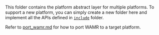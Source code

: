 This folder contains the platform abstract layer for multiple platforms.  To support a new platform, you can simply create a new folder here and implement all the APIs defined in [`include`](./include) folder.



Refer to [port_wamr.md](../../../doc/port_wamr.md) for how to port WAMR to a target platform.





